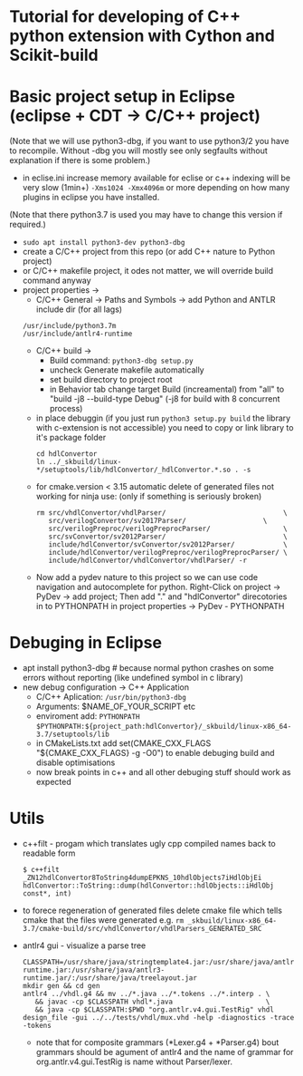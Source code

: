 # Tutorial for developing of C++ python extension with Cython and Scikit-build

# Basic project setup in Eclipse (eclipse + CDT -> C/C++ project)
(Note that we will use python3-dbg, if you want to use python3/2 you have to recompile.
 Without -dbg you will mostly see only segfaults without explanation if there is some problem.)
* in eclise.ini increase memory available for eclise or c++ indexing will be very slow (1min+)
   `-Xms1024 -Xmx4096m` or more depending on how many plugins in eclipse you have installed.

(Note that there python3.7 is used you may have to change this version if required.)
* `sudo apt install python3-dev python3-dbg`
* create a C/C++ project from this repo (or add C++ nature to Python project)
* or C/C++ makefile project, it odes not matter, we will override build command anyway
* project properties ->
   * C/C++ General -> Paths and Symbols -> add Python and ANTLR include dir (for all lags)
  ```
  /usr/include/python3.7m
  /usr/include/antlr4-runtime

  ```
   * C/C++ build ->
       * Build command: `python3-dbg setup.py `
       * uncheck Generate makefile automatically
       * set build directory to project root
       * in Behavior tab change target Build (increamental) from "all" to "build -j8 --build-type Debug"
			(-j8 for build with 8 concurrent process)
   * in place debuggin (if you just run `python3 setup.py build` the library with c-extension is not accessible)
     you need to copy or link library to it's package folder
     ```
     cd hdlConvertor
     ln ../_skbuild/linux-*/setuptools/lib/hdlConvertor/_hdlConvertor.*.so . -s
	 ```
   * for cmake.version < 3.15 automatic delete of generated files not working for ninja use:
   	 (only if something is seriously broken)
     ```
     rm src/vhdlConvertor/vhdlParser/                             \
        src/verilogConvertor/sv2017Parser/                   \
        src/verilogPreproc/verilogPreprocParser/                  \
        src/svConvertor/sv2012Parser/                             \
        include/hdlConvertor/svConvertor/sv2012Parser/            \
        include/hdlConvertor/verilogPreproc/verilogPreprocParser/ \
        include/hdlConvertor/vhdlConvertor/vhdlParser/ -r
     ```
   * Now add a pydev nature to this project so we can use code navigation and autocomplete for python. Right-Click on project -> PyDev -> add project; Then add "." and "hdlConvertor" direcotories in to PYTHONPATH in project properties -> PyDev - PYTHONPATH 


# Debuging in Eclipse
* apt install python3-dbg # because normal python crashes on some errors without reporting (like undefined symbol in c library)
* new debug configuration -> C++ Application
	* C/C++ Aplication: `/usr/bin/python3-dbg`
	* Arguments: $NAME_OF_YOUR_SCRIPT etc
	* enviroment add: `PYTHONPATH` `$PYTHONPATH:${project_path:hdlConvertor}/_skbuild/linux-x86_64-3.7/setuptools/lib`
	* in CMakeLists.txt add  set(CMAKE_CXX_FLAGS "${CMAKE_CXX_FLAGS} -g -O0")
	  to enable debuging build and disable optimisations
	* now break points in c++ and all other debuging stuff should work as expected


# Utils
* c++filt - progam which translates ugly cpp compiled names back to readable form
  ```
  $ c++filt _ZN12hdlConvertor8ToString4dumpEPKNS_10hdlObjects7iHdlObjEi
  hdlConvertor::ToString::dump(hdlConvertor::hdlObjects::iHdlObj const*, int)
  ```
* to forece regeneration of generated files delete cmake file which
  tells cmake that the files were generated e.g. `rm _skbuild/linux-x86_64-3.7/cmake-build/src/vhdlConvertor/vhdlParsers_GENERATED_SRC`

* antlr4 gui - visualize a parse tree
   ```
   CLASSPATH=/usr/share/java/stringtemplate4.jar:/usr/share/java/antlr4.jar:/usr/share/java/antlr4-runtime.jar:/usr/share/java/antlr3-runtime.jar/:/usr/share/java/treelayout.jar
   mkdir gen && cd gen
   antlr4 ../vhdl.g4 && mv ../*.java ../*.tokens ../*.interp . \
      && javac -cp $CLASSPATH vhdl*.java                       \
      && java -cp $CLASSPATH:$PWD "org.antlr.v4.gui.TestRig" vhdl design_file -gui ../../tests/vhdl/mux.vhd -help -diagnostics -trace -tokens
   ```
   * note that for composite grammars (*Lexer.g4 + *Parser.g4) bout grammars should be agument of antlr4
     and the name of grammar for org.antlr.v4.gui.TestRig is name without Parser/lexer.
